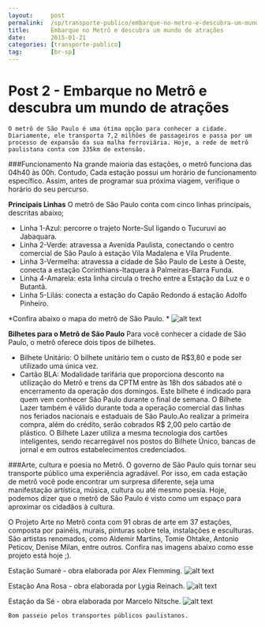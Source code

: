 ```yaml
---
layout:     post
permalink:  /sp/transporte-publico/embarque-no-metro-e-descubra-um-mundo-de-atracoes
title:      Embarque no Metrô e descubra um mundo de atrações
date:       2015-01-21
categories: [transporte-publico]
tag:        [br-sp]
---
```


# Post 2 - Embarque no Metrô e descubra um mundo de atrações
	O metrô de São Paulo é uma ótima opção para conhecer a cidade. Diariamente, ele transporta 7,2 milhões de passageiros e passa por um processo de expansão da sua malha ferroviária. Hoje, a rede de metrô paulistana conta com 335km de extensão. 
	
###Funcionamento
Na grande maioria das estações, o metrô funciona das 04h40 às 00h.  Contudo, Cada estação possui um horário de funcionamento específico. Assim, antes de programar sua próxima viagem, verifique o horário do seu percurso.  

**Principais Linhas**
O metrô de São Paulo conta com cinco linhas principais, descritas abaixo;
 - Linha 1-Azul: percorre o trajeto Norte-Sul ligando o Tucuruvi ao Jabaquara. 
 - Linha 2-Verde: atravessa a Avenida Paulista, conectando o centro comercial de São Paulo à estação Vila Madalena e Vila Prudente.
 - Linha 3-Vermelha: atravessa a cidade de São Paulo de Leste à Oeste, conecta a estação Corinthians-Itaquera à Palmeiras-Barra Funda. 
 - Linha 4-Amarela: esta linha circula o trecho entre a Estação da Luz e o Butantã. 
 - Linha 5-Lilás: conecta a estação do Capão Redondo á estação Adolfo Pinheiro. 
 
 *Confira abaixo o mapa do metrô de São Paulo. *
![alt text][image4]

**Bilhetes para o Metrô de São Paulo**
Para você conhecer a cidade de São Paulo, o metrô oferece dois tipos de bilhetes. 

 - Bilhete Unitário: O bilhete unitário tem o custo de R$3,80 e pode ser utilizado uma única vez. 
 - Cartão BLA: Modalidade tarifária que proporciona desconto na utilização do Metrô e trens da CPTM entre às 18h dos sábados até o encerramento da operação dos domingos. Este bilhete é indicado para quem vem conhecer São Paulo durante o final de semana. O Bilhete Lazer também é válido durante toda a operação comercial das linhas nos feriados nacionais e estaduais de São Paulo.Ao realizar a primeira compra, além do crédito, serão cobrados R$ 2,00 pelo cartão de plástico. O Bilhete Lazer utiliza a mesma tecnologia dos cartões inteligentes, sendo recarregável nos postos do Bilhete Único, bancas de jornal e em outros estabelecimentos credenciados.
 
 ###Arte, cultura e poesia no Metrô. 
 O governo de São Paulo quis tornar seu transporte público uma experiência agradável. Por isso, em cada estação de metrô você pode encontrar um surpresa diferente, seja uma manifestação artística, música, cultura ou até mesmo poesia. Hoje, podemos dizer que o metrô de São Paulo é visto como um espaço para aproximar os cidadãos à cultura. 

O Projeto Arte no Metrô conta com 91 obras de arte em 37 estações, composta por painéis, murais, pinturas sobre tela, instalações e esculturas. São artistas renomados, como Aldemir Martins, Tomie Ohtake, Antonio Peticov, Denise Milan, entre outros.
Confira nas imagens abaixo como esse projeto está hoje ;). 

Estação Sumaré - obra elaborada por Alex Flemming. 
![alt text][image1]

Estação Ana Rosa - obra elaborada por Lygia Reinach. 
![alt text][image2]

Estação da Sé - obra elaborada por Marcelo Nitsche. 
![alt text][image3]

    Bom passeio pelos transportes públicos paulistanos.



[image1]:     http://i655.photobucket.com/albums/uu273/visoesgeraisdocentro/sumare/02.jpg
[image2]: https://metroartesp.files.wordpress.com/2010/03/foto-1757.jpg
[image3]: https://artenalinha.files.wordpress.com/2012/06/marcelo-nitsche-blog.gif

[image4]: http://i1242.photobucket.com/albums/gg533/rmeier1/mapa-da-rede-2017.jpg